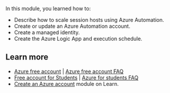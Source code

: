 In this module, you learned how to:

 -  Describe how to scale session hosts using Azure Automation.
 -  Create or update an Azure Automation account.
 -  Create a managed identity.
 -  Create the Azure Logic App and execution schedule.

## Learn more

 -  [Azure free account](https://azure.microsoft.com/pricing/purchase-options/azure-account?cid=msft_learn) \| [Azure free account FAQ](https://azure.microsoft.com/free/free-account-faq/cid=msft_learn)
 -  [Free account for Students](https://azure.microsoft.com/free/students/?cid=msft_learn) \| [Azure for students FAQ](/azure/education-hub/azure-dev-tools-teaching/program-faq#azure-for-students/)
 -  [Create an Azure account](/learn/modules/create-an-azure-account/) module on Learn.
